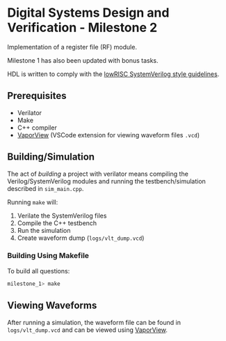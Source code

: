 # Digital Systems Design and Verification - Milestone 2

Implementation of a register file (RF) module.

Milestone 1 has also been updated with bonus tasks.

HDL is written to comply with the [lowRISC SystemVerilog style guidelines](https://github.com/lowRISC/style-guides).

## Prerequisites

- Verilator
- Make
- C++ compiler
- [VaporView](https://github.com/Lramseyer/vaporview) (VSCode extension for viewing waveform files `.vcd`)

## Building/Simulation

The act of _building_ a project with verilator means compiling the Verilog/SystemVerilog modules and running the testbench/simulation described in `sim_main.cpp`.

Running `make` will:

1. Verilate the SystemVerilog files
2. Compile the C++ testbench
3. Run the simulation
4. Create waveform dump (`logs/vlt_dump.vcd`)

### Building Using Makefile

To build all questions:

```bash
milestone_1> make
```

## Viewing Waveforms

After running a simulation, the waveform file can be found in `logs/vlt_dump.vcd` and can be viewed using [VaporView](https://github.com/Lramseyer/vaporview).
